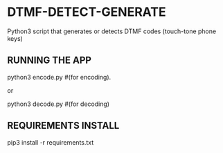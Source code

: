 # DTMF-DETECT-GENERATE
Python3 script that generates or detects DTMF codes (touch-tone phone keys)

## RUNNING THE APP
python3 encode.py  #(for encoding). 

or  

python3 decode.py  #(for decoding)

## REQUIREMENTS INSTALL
pip3 install -r requirements.txt
